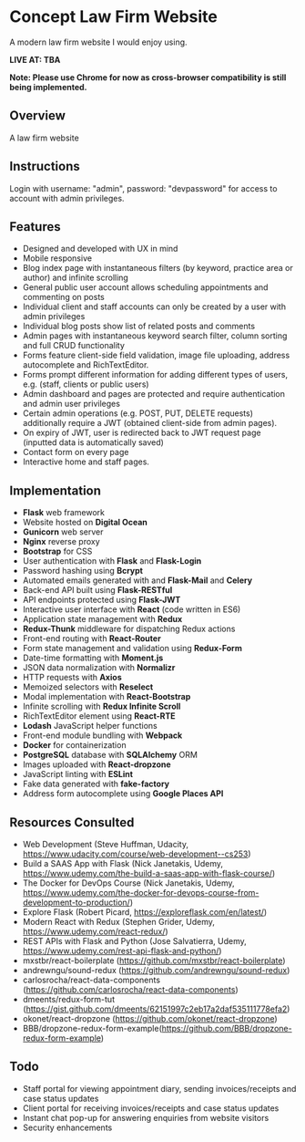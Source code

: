 # Concept Law Firm Website

A modern law firm website I would enjoy using.

<strong>LIVE AT: TBA</strong>

<strong>Note: Please use Chrome for now as cross-browser compatibility is still being implemented.</strong>

## Overview

A law firm website 

## Instructions

Login with username: "admin", password: "devpassword" for access to account with admin privileges.

## Features
- Designed and developed with UX in mind
- Mobile responsive
- Blog index page with instantaneous filters (by keyword, practice area or author) and infinite scrolling
- General public user account allows scheduling appointments and commenting on posts
- Individual client and staff accounts can only be created by a user with admin privileges
- Individual blog posts show list of related posts and comments
- Admin pages with instantaneous keyword search filter, column sorting and full CRUD functionality 
- Forms feature client-side field validation, image file uploading, address autocomplete and RichTextEditor.
- Forms prompt different information for adding different types of users, e.g. (staff, clients or public users)
- Admin dashboard and pages are protected and require authentication and admin user privileges
- Certain admin operations (e.g. POST, PUT, DELETE requests) additionally require a JWT (obtained client-side from admin pages).
- On expiry of JWT, user is redirected back to JWT request page (inputted data is automatically saved)
- Contact form on every page
- Interactive home and staff pages.

## Implementation
- <b>Flask</b> web framework
- Website hosted on <b>Digital Ocean</b>
- <b>Gunicorn</b> web server
- <b>Nginx</b> reverse proxy
- <b>Bootstrap</b> for CSS
- User authentication with <b>Flask</b> and <b>Flask-Login</b>
- Password hashing using <b>Bcrypt</b>
- Automated emails generated with and <b>Flask-Mail</b> and <b>Celery</b>
- Back-end API built using <b>Flask-RESTful</b>
- API endpoints protected using <b>Flask-JWT</b>
- Interactive user interface with <b>React</b> (code written in ES6)
- Application state management with <b>Redux</b>
- <b>Redux-Thunk</b> middleware for dispatching Redux actions
- Front-end routing with <b>React-Router</b>
- Form state management and validation using <b>Redux-Form</b>
- Date-time formatting with <b>Moment.js</b> 
- JSON data normalization with <b>Normalizr</b>
- HTTP requests with <b>Axios</b>
- Memoized selectors with <b>Reselect</b>
- Modal implementation with <b>React-Bootstrap</b>
- Infinite scrolling with <b>Redux Infinite Scroll</b>
- RichTextEditor element using <b>React-RTE</b>
- <b>Lodash</b> JavaScript helper functions
- Front-end module bundling with <b>Webpack</b>
- <b>Docker</b> for containerization
- <b>PostgreSQL</b> database with <b>SQLAlchemy</b> ORM
- Images uploaded with <b>React-dropzone</b>
- JavaScript linting with <b>ESLint</b>
- Fake data generated with <b>fake-factory</b>
- Address form autocomplete using <b>Google Places API</b>

## Resources Consulted
- Web Development (Steve Huffman, Udacity, https://www.udacity.com/course/web-development--cs253)
- Build a SAAS App with Flask (Nick Janetakis, Udemy, https://www.udemy.com/the-build-a-saas-app-with-flask-course/)
- The Docker for DevOps Course (Nick Janetakis, Udemy, https://www.udemy.com/the-docker-for-devops-course-from-development-to-production/)
- Explore Flask (Robert Picard, https://exploreflask.com/en/latest/)
- Modern React with Redux (Stephen Grider, Udemy, https://www.udemy.com/react-redux/)
- REST APIs with Flask and Python (Jose Salvatierra, Udemy, https://www.udemy.com/rest-api-flask-and-python/)
- mxstbr/react-boilerplate (https://github.com/mxstbr/react-boilerplate)
- andrewngu/sound-redux (https://github.com/andrewngu/sound-redux)
- carlosrocha/react-data-components (https://github.com/carlosrocha/react-data-components)
- dmeents/redux-form-tut (https://gist.github.com/dmeents/62151997c2eb17a2daf535111778efa2)
- okonet/react-dropzone (https://github.com/okonet/react-dropzone)
- BBB/dropzone-redux-form-example(https://github.com/BBB/dropzone-redux-form-example)

## Todo
- Staff portal for viewing appointment diary, sending invoices/receipts and case status updates
- Client portal for receiving invoices/receipts and case status updates
- Instant chat pop-up for answering enquiries from website visitors
- Security enhancements